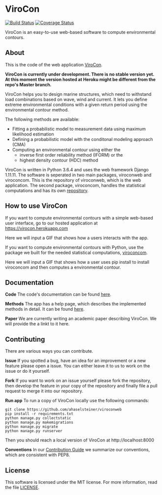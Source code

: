 # ViroCon

[![Build Status](https://travis-ci.org/ahaselsteiner/viroconweb.svg?branch=master)](https://travis-ci.org/ahaselsteiner/viroconweb)
[![Coverage Status](https://coveralls.io/repos/github/ahaselsteiner/viroconweb/badge.svg?branch=master&service=github)](https://coveralls.io/github/ahaselsteiner/viroconweb?branch=master)

ViroCon is an easy-to-use web-based software to compute environmental contours.

## About

This is the code of the web application
[ViroCon](https://virocon.herokuapp.com).

**ViroCon is currently under development. There is no stable version yet. At
this moment the version hosted at Heroku might be different from the repo's
Master branch.**

ViroCon helps you to design marine structures, which need to withstand load
combinations based on wave, wind and current. It lets you define extreme
environmental conditions with a given return period using the environmental
contour method.

The following methods are available:
* Fitting a probabilistic model to measurement data using maximum likelihood
estimation
* Defining a probabilistic model with the conditonal modeling approach (CMA)
* Computing an environmental contour using either the
  * inverse first order reliability method (IFORM) or the
  * highest density contour (HDC) method

ViroCon is written in Python 3.6.4 and uses the web framework Django 1.11.11.
 The software is seperated in two main packages, viroconweb and viroconcom.
 This is the repository of viroconweb, which is the web application.
 The second package, viroconcom, handles the statistical computations and
 has its own [repository](https://github.com/ahaselsteiner/viroconcom).

## How to use ViroCon

If you want to compute environmental contours with a simple web-based user
interface, go to our hosted application at
https://virocon.herokuapp.com

Here we will input a GIF that shows how a users interacts with the app.

If you want to compute environmental contours with Python, use the package we
built for the needed statistical computations,
[viroconcom](https://github.com/ahaselsteiner/viroconcom).

Here we will input a GIF that shows how a user uses pip install to install
viroconcom and then computes a environmental contour.


## Documentation
**Code** The code's documentation can be found
[here](https://ahaselsteiner.github.io/viroconweb/).

**Methods** The app has a help page, which describes the implemented methods in
detail. It can be found
[here](https://virocon.herokuapp.com/info/help).

**Paper** We are currently writing an academic paper describing ViroCon. We will
provide the a linkt to it here.

## Contributing
There are various ways you can contribute.

**Issue** If you spotted a bug, have an idea for an improvement or a new
 feature please open a issue. You can either leave it to us to work on the
 issue or do it yourself.

**Fork** If you want to work on an issue yourself please fork the repository,
then develop the feature in your copy of the repository and finally
file a pull request to merge it into our repository.

**Run app** To run a copy of ViroCon locally use the following
commands:
```
git clone https://github.com/ahaselsteiner/viroconweb
pip install -r requirements.txt
python manage.py collectstatic
python manage.py makemigrations
python manage.py migrate
python manage.py runserver
```
Then you should reach a local version of ViroCon at http://localhost:8000

**Conventions** In our [Contribution Guide](https://ahaselsteiner.github.io/viroconweb/styleguide.html)
we summarize our conventions, which are consistent with PEP8.

## License
This software is licensed under the MIT license. For more information, read the
file [LICENSE](https://github.com/ahaselsteiner/viroconweb/blob/master/LICENSE).